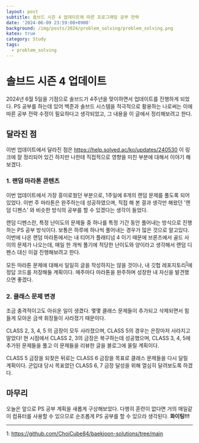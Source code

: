 ```yaml
---
layout: post
subtitle: 솔브드 시즌 4 업데이트에 따른 프로그래밍 공부 전략
date: '2024-06-09 23:59:00+0900'
background: /img/posts/2024/problem_solving/problem_solving.png
katex: true
category: Study
tags:
  - problem_solving
---
```

# 솔브드 시즌 4 업데이트

2024년 6월 5일을 기점으로 솔브드가 4주년을 맞이하면서 업데이트를 진행하게 되었다. PS 공부를 하는데 있어 백준과 솔브드 시스템을 적극적으로 활용하는 나로써는 이에 따른 공부 전략 수정이 필요하다고 생각되었고, 그 내용을 이 글에서 정리해보려고 한다.

## 달라진 점

이번 업데이트에서 달라진 점은 <https://help.solved.ac/ko/updates/240530> 이 링크에 잘 정리되어 있긴 하지만 나한테 직접적으로 영향을 미친 부분에 대해서 이야기 해보겠다.

### 1. 랜덤 마라톤 콘텐츠

이번 업데이트에서 가장 흥미로웠던 부분으로, 1주일에 8개의 랜덤 문제를 풀도록 되어있었다. 이번 주 마라톤은 완주하는데 성공하였으며, 직접 해 본 결과 생각만 해왔던 '랜덤 디펜스' 와 비슷한 방식의 공부를 할 수 있겠다는 생각이 들었다.

랜덤 디펜스란, 특정 난이도의 문제들 중 하나를 특정 기간 동안 풀어내는 방식으로 진행하는 PS 공부 방식이다. 보통은 하루에 하나씩 풀어내는 경우가 많은 것으로 알고있다. 이번에 나온 랜덤 마라톤에서는 내 티어가 플래티넘 4 이기 때문에 브론즈에서 골드 사이의 문제가 나오는데, 매일 한 개씩 풀기에 적당한 난이도와 양이라고 생각해서 랜덤 디펜스 대신 이걸 진행해보려고 한다.

모든 마라톤 문제에 대해서 일일히 글을 작성하지는 않을 것이나, 내 깃헙 레포지토리<sup>[1](#footnote_1)</sup>에 정답 코드를 저장해둘 계획이다. 매주마다 마라톤을 완주하며 성장한 내 자신을 발견했으면 좋겠다.

### 2. 클래스 문제 변경

조금 충격적이고도 아쉬운 일이 생겼다. 몇몇 클래스 문제들이 추가되고 삭제되면서 힘들게 모아온 금색 휘장들이 사라졌기 때문이다.

CLASS 2, 3, 4, 5 의 금장이 모두 사라졌으며, CLASS 5의 경우는 은장마저 사라지고 말았다! 현 시점에서 CLASS 2, 3의 금장은 복구하는데 성공했으며, CLASS 3, 4, 5에 추가된 문제들을 풀고 이 문제들을 리뷰한 글을 블로그에 올릴 계획이다.

CLASS 5 금장을 되찾은 뒤로는 CLASS 6 금장을 목표로 클래스 문제들을 다시 달릴 계획이다. 군입대 당시 목표였던 CLASS 6, 7 금장 달성을 위해 열심히 달려보도록 하겠다.

## 마무리

오늘은 앞으로 PS 공부 계획을 새롭게 구상해보았다. 다행히 훈련이 없다면 거의 매일같이 컴퓨터를 사용할 수 있으므로 순조롭게 PS 공부를 할 수 있으라 생각된다. **화이팅!!!**

---
<a name="footnote_1">1</a>: <https://github.com/ChoiCube84/baekjoon-solutions/tree/main>